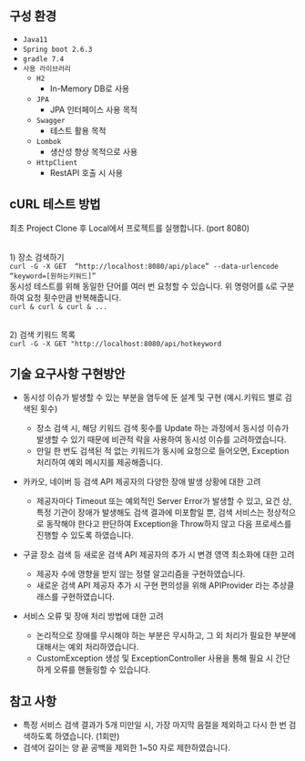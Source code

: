 구성 환경
----
* `Java11`
* `Spring boot 2.6.3`
* `gradle 7.4`
* `사용 라이브러리`
	- `H2` 
		- In-Memory DB로 사용
	- `JPA`
		- JPA 인터페이스 사용 목적
	- `Swagger`
		- 테스트 활용 목적
	- `Lombok`
		- 생산성 향상 목적으로 사용
	-  `HttpClient`
		- RestAPI 호출 시 사용
	



cURL 테스트 방법
----
최초 Project Clone 후 Local에서 프로젝트를 실행합니다. (port 8080)

<br/>1) 장소 검색하기 
<br/>`curl -G -X GET  “http://localhost:8080/api/place” --data-urlencode “keyword=[원하는키워드]”`
<br/>동시성 테스트를 위해 동일한 단어를 여러 번 요청할 수 있습니다. 위 명령어를 `&`로 구분하여 요청 횟수만큼 반복해줍니다.
<br/>`curl & curl & curl & ...`

<br/>2) 검색 키워드 목록
<br/>`curl -G -X GET "http://localhost:8080/api/hotkeyword`


기술 요구사항 구현방안
----
- 동시성 이슈가 발생할 수 있는 부분을 염두에 둔 설계 및 구현 (예시.키워드 별로 검색된 횟수)
	- 장소 검색 시, 해당 키워드 검색 횟수를 Update 하는 과정에서 동시성 이슈가 발생할 수 있기 때문에 비관적 락을 사용하여 동시성 이슈를 고려하였습니다.
	- 만일 한 번도 검색된 적 없는 키워드가 동시에 요청으로 들어오면, Exception 처리하여 예외 메시지를 제공해줍니다.
	
- 카카오, 네이버 등 검색 API 제공자의 다양한 장애 발생 상황에 대한 고려
	- 제공자마다 Timeout 또는 예외적인 Server Error가 발생할 수 있고, 요건 상, 특정 기관이 장애가 발생해도 검색 결과에 미포함일 뿐, 검색 서비스는 정상적으로 동작해야 한다고 판단하여 Exception을 Throw하지 않고 다음 프로세스를 진행할 수 있도록 하였습니다.

- 구글 장소 검색 등 새로운 검색 API 제공자의 추가 시 변경 영역 최소화에 대한 고려
	- 제공자 수에 영향을 받지 않는 정렬 알고리즘을 구현하였습니다.
	- 새로운 검색 API 제공자 추가 시 구현 편의성을 위해 APIProvider 라는 추상클래스를 구현하였습니다.

- 서비스 오류 및 장애 처리 방법에 대한 고려
	- 논리적으로 장애를 무시해야 하는 부분은 무시하고, 그 외 처리가 필요한 부분에 대해서는 예외 처리하였습니다.
	- CustomException 생성 및 ExceptionController 사용을 통해 필요 시 간단하게 오류를 핸들링할 수 있습니다.


참고 사항
----
- 특정 서비스 검색 결과가 5개 미만일 시, 가장 마지막 음절을 제외하고 다시 한 번 검색하도록 하였습니다. (1회만)
- 검색어 길이는 양 끝 공백을 제외한 1~50 자로 제한하였습니다.




